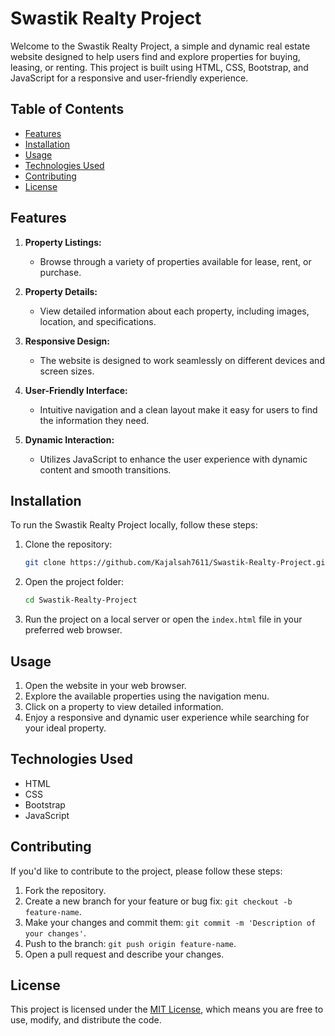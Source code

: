 # Swastik Realty Project

Welcome to the Swastik Realty Project, a simple and dynamic real estate website designed to help users find and explore properties for buying, leasing, or renting. This project is built using HTML, CSS, Bootstrap, and JavaScript for a responsive and user-friendly experience.

## Table of Contents
- [Features](#features)
- [Installation](#installation)
- [Usage](#usage)
- [Technologies Used](#technologies-used)
- [Contributing](#contributing)
- [License](#license)

## Features

1. **Property Listings:**
   - Browse through a variety of properties available for lease, rent, or purchase.

2. **Property Details:**
   - View detailed information about each property, including images, location, and specifications.

3. **Responsive Design:**
   - The website is designed to work seamlessly on different devices and screen sizes.

4. **User-Friendly Interface:**
   - Intuitive navigation and a clean layout make it easy for users to find the information they need.

5. **Dynamic Interaction:**
   - Utilizes JavaScript to enhance the user experience with dynamic content and smooth transitions.

## Installation

To run the Swastik Realty Project locally, follow these steps:

1. Clone the repository:
   ```bash
   git clone https://github.com/Kajalsah7611/Swastik-Realty-Project.git
   ```

2. Open the project folder:
   ```bash
   cd Swastik-Realty-Project
   ```

3. Run the project on a local server or open the `index.html` file in your preferred web browser.

## Usage

1. Open the website in your web browser.
2. Explore the available properties using the navigation menu.
3. Click on a property to view detailed information.
4. Enjoy a responsive and dynamic user experience while searching for your ideal property.

## Technologies Used

- HTML
- CSS
- Bootstrap
- JavaScript

## Contributing

If you'd like to contribute to the project, please follow these steps:

1. Fork the repository.
2. Create a new branch for your feature or bug fix: `git checkout -b feature-name`.
3. Make your changes and commit them: `git commit -m 'Description of your changes'`.
4. Push to the branch: `git push origin feature-name`.
5. Open a pull request and describe your changes.

## License

This project is licensed under the [MIT License](LICENSE), which means you are free to use, modify, and distribute the code.
